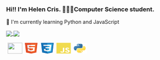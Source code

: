 <h3> Hi!! I'm Helen Cris. 👩🏽‍💻Computer Science student. </h3>

🌱 I'm currently learning Python and JavaScript
<div>
  <a href="https://github.com/HelenCris/github-readme-stats">
    <img align="center" height = "150px" src="https://github-readme-stats.vercel.app/api?username=HelenCris&theme=gotham" />
  </a> 
  <a href="https://github.com/HelenCris/convoychat">
    <img align="center" height = "150px" src="https://github-readme-stats.vercel.app/api/top-langs/?username=HelenCris&layout=compact&theme=gotham" />
  </a>
</div>
<div style="display: inline_block"><br>
  <img  />

  <img align="center"  height="30" width="40" src="https://cdn.jsdelivr.net/gh/devicons/devicon/icons/ubuntu/ubuntu-plain.svg" />
  <img align="center"  height="30" width="40" src="https://raw.githubusercontent.com/devicons/devicon/master/icons/html5/html5-original.svg">
  <img align="center"  height="30" width="40" src="https://raw.githubusercontent.com/devicons/devicon/master/icons/css3/css3-original.svg">
  <img align="center"  height="30" width="40" src="https://raw.githubusercontent.com/devicons/devicon/master/icons/javascript/javascript-plain.svg">
  <img align="center"  height="30" width="40" src="https://raw.githubusercontent.com/devicons/devicon/master/icons/python/python-original.svg">

</div>
